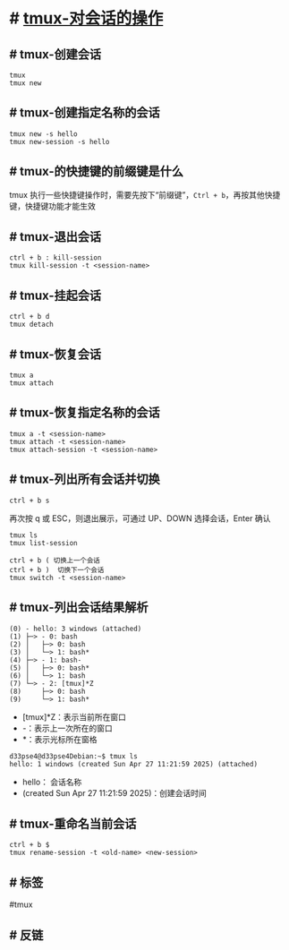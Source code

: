 # # [tmux-对会话的操作](../index/tmux.md#tmux-对会话的操作)

## # tmux-创建会话

```
tmux
tmux new
```

## # tmux-创建指定名称的会话

```
tmux new -s hello
tmux new-session -s hello
```

## # tmux-的快捷键的前缀键是什么

tmux 执行一些快捷键操作时，需要先按下“前缀键”，`Ctrl + b`，再按其他快捷键，快捷键功能才能生效

## # tmux-退出会话

```
ctrl + b : kill-session
tmux kill-session -t <session-name>
```

## # tmux-挂起会话

```
ctrl + b d
tmux detach
```

## # tmux-恢复会话

```
tmux a
tmux attach
```

## # tmux-恢复指定名称的会话

```
tmux a -t <session-name>
tmux attach -t <session-name>
tmux attach-session -t <session-name>
```

## # tmux-列出所有会话并切换

```
ctrl + b s
```
再次按 q 或 ESC，则退出展示，可通过 UP、DOWN 选择会话，Enter 确认

```
tmux ls
tmux list-session
```

```
ctrl + b ( 切换上一个会话
ctrl + b )  切换下一个会话
tmux switch -t <session-name>
```

## # tmux-列出会话结果解析

```
(0) - hello: 3 windows (attached)
(1) ├─> - 0: bash
(2) │   ├─> 0: bash
(3) │   └─> 1: bash*
(4) ├─> - 1: bash-
(5) │   ├─> 0: bash*
(6) │   └─> 1: bash
(7) └─> - 2: [tmux]*Z
(8)     ├─> 0: bash
(9)     └─> 1: bash*
```

- [tmux]\*Z：表示当前所在窗口
- -：表示上一次所在的窗口
- *：表示光标所在窗格

```
d33pse4@d33pse4Debian:~$ tmux ls
hello: 1 windows (created Sun Apr 27 11:21:59 2025) (attached)
```

- hello： 会话名称
-  (created Sun Apr 27 11:21:59 2025)：创建会话时间

## # tmux-重命名当前会话

```
ctrl + b $
tmux rename-session -t <old-name> <new-session>
```

## # 标签

#tmux

## # 反链


